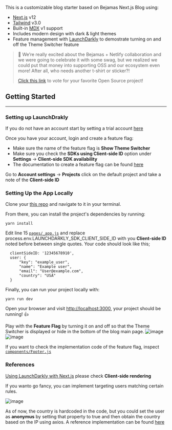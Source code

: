 This is a customizable blog starter based on Bejamas Next.js Blog using:

- [Next.js](https://github.com/vercel/next.js) v12
- [Tailwind](https://tailwindcss.com/) v3.0
- Built-in [MDX](https://mdxjs.com/) v1 support
- Includes modern design with dark & light themes
- Feature management with [LaunchDarkly](https://launchdarkly.com/) to demostrate turning on and off the Theme Switcher feature

> 🎉 We’re really excited about the Bejamas + Netlify collaboration and we were going to celebrate it with some swag, but we realized we could put that money into supporting OSS and our ecosystem even more! After all, who needs another t-shirt or sticker?!
>
> [Click this link](https://oss-form.netlify.app/) to vote for your favorite Open Source project!

## Getting Started

---

### Setting up LaunchDrakly 

If you do not have an account start by setting a trial account [here](https://launchdarkly.com/start-trial/)

Once you have your account, login and create a feature flag:

- Make sure the name of the feature flag is **Show Theme Switcher**
- Make sure you check the **SDKs using Client-side ID** option under **Settings** -> **Client-side SDK availability** 
- The documentation to create a feature flag can be found [here](htps://docs.launchdarkly.com/home/getting-started/feature-flags)

Go to **Account settings** -> **Projects** click on the default project and take a note of the **Client-side ID**

### Setting Up the App Locally

Clone your [this repo](https://github.com/lcarrasco79/nextjs-blog-theme.git) and navigate to it in your terminal.

From there, you can install the project's dependencies by running:

```shell
yarn install
```

Edit line 15 [`pages/_app.js`](pages/_app.js) and replace process.env.LAUNCHDARKLY_SDK_CLIENT_SIDE_ID with you **Client-side ID** noted before between single quotes. Your code should look like this;

```nodejs
  clientSideID: '12345678910',
  user: {
      "key": "example_user",
      "name": "Example user",
      "email": "User@example.com",
      "country": "USA"
  }
```


Finally, you can run your project locally with:

```shell
yarn run dev
```

Open your browser and visit <http://localhost:3000>, your project should be running! :+1:

Play with the **Feature Flag** by turning it on and off so that the Theme Switcher is displayed or hide in the bottom of the blog main page.
![image](https://user-images.githubusercontent.com/64344591/171325161-472a97fa-b475-436b-8f3c-823f80b4bead.png)
![image](https://user-images.githubusercontent.com/64344591/171325310-2eda4779-d0ee-4531-a054-c966acdcfff2.png)

If you want to check the implementation code of the feature flag, inspect [`components/Footer.js`](components/Footer.js)


### References

[Using LaunchDarkly with Next.js](https://docs.launchdarkly.com/guides/platform-specific/nextjs) please check **Client-side rendering**

If you wanto go fancy, you can implement targeting users matching certain rules.

![image](https://user-images.githubusercontent.com/64344591/171326091-1a99bc7d-9c6f-45d1-b9fe-12b734219d88.png)

As of now, the country is hardcoded in the code, but you could set the user as **anonymus** by setting that property to true and then obtain the country based on the IP using axios. A reference implementation can be found [here](https://codesandbox.io/s/50bi9?file=/src/App.js:256-696)

